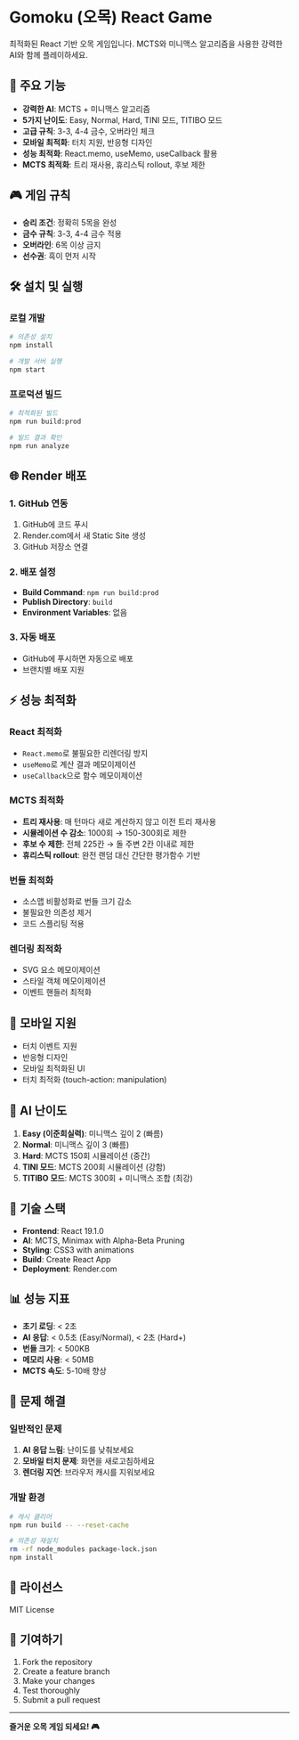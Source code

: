 # Gomoku (오목) React Game

최적화된 React 기반 오목 게임입니다. MCTS와 미니맥스 알고리즘을 사용한 강력한 AI와 함께 플레이하세요.

## 🚀 주요 기능

- **강력한 AI**: MCTS + 미니맥스 알고리즘
- **5가지 난이도**: Easy, Normal, Hard, TINI 모드, TITIBO 모드
- **고급 규칙**: 3-3, 4-4 금수, 오버라인 체크
- **모바일 최적화**: 터치 지원, 반응형 디자인
- **성능 최적화**: React.memo, useMemo, useCallback 활용
- **MCTS 최적화**: 트리 재사용, 휴리스틱 rollout, 후보 제한

## 🎮 게임 규칙

- **승리 조건**: 정확히 5목을 완성
- **금수 규칙**: 3-3, 4-4 금수 적용
- **오버라인**: 6목 이상 금지
- **선수권**: 흑이 먼저 시작

## 🛠️ 설치 및 실행

### 로컬 개발
```bash
# 의존성 설치
npm install

# 개발 서버 실행
npm start
```

### 프로덕션 빌드
```bash
# 최적화된 빌드
npm run build:prod

# 빌드 결과 확인
npm run analyze
```

## 🌐 Render 배포

### 1. GitHub 연동
1. GitHub에 코드 푸시
2. Render.com에서 새 Static Site 생성
3. GitHub 저장소 연결

### 2. 배포 설정
- **Build Command**: `npm run build:prod`
- **Publish Directory**: `build`
- **Environment Variables**: 없음

### 3. 자동 배포
- GitHub에 푸시하면 자동으로 배포
- 브랜치별 배포 지원

## ⚡ 성능 최적화

### React 최적화
- `React.memo`로 불필요한 리렌더링 방지
- `useMemo`로 계산 결과 메모이제이션
- `useCallback`으로 함수 메모이제이션

### MCTS 최적화
- **트리 재사용**: 매 턴마다 새로 계산하지 않고 이전 트리 재사용
- **시뮬레이션 수 감소**: 1000회 → 150-300회로 제한
- **후보 수 제한**: 전체 225칸 → 돌 주변 2칸 이내로 제한
- **휴리스틱 rollout**: 완전 랜덤 대신 간단한 평가함수 기반

### 번들 최적화
- 소스맵 비활성화로 번들 크기 감소
- 불필요한 의존성 제거
- 코드 스플리팅 적용

### 렌더링 최적화
- SVG 요소 메모이제이션
- 스타일 객체 메모이제이션
- 이벤트 핸들러 최적화

## 📱 모바일 지원

- 터치 이벤트 지원
- 반응형 디자인
- 모바일 최적화된 UI
- 터치 최적화 (touch-action: manipulation)

## 🎯 AI 난이도

1. **Easy (이준희실력)**: 미니맥스 깊이 2 (빠름)
2. **Normal**: 미니맥스 깊이 3 (빠름)
3. **Hard**: MCTS 150회 시뮬레이션 (중간)
4. **TINI 모드**: MCTS 200회 시뮬레이션 (강함)
5. **TITIBO 모드**: MCTS 300회 + 미니맥스 조합 (최강)

## 🔧 기술 스택

- **Frontend**: React 19.1.0
- **AI**: MCTS, Minimax with Alpha-Beta Pruning
- **Styling**: CSS3 with animations
- **Build**: Create React App
- **Deployment**: Render.com

## 📊 성능 지표

- **초기 로딩**: < 2초
- **AI 응답**: < 0.5초 (Easy/Normal), < 2초 (Hard+)
- **번들 크기**: < 500KB
- **메모리 사용**: < 50MB
- **MCTS 속도**: 5-10배 향상

## 🐛 문제 해결

### 일반적인 문제
1. **AI 응답 느림**: 난이도를 낮춰보세요
2. **모바일 터치 문제**: 화면을 새로고침하세요
3. **렌더링 지연**: 브라우저 캐시를 지워보세요

### 개발 환경
```bash
# 캐시 클리어
npm run build -- --reset-cache

# 의존성 재설치
rm -rf node_modules package-lock.json
npm install
```

## 📄 라이선스

MIT License

## 🤝 기여하기

1. Fork the repository
2. Create a feature branch
3. Make your changes
4. Test thoroughly
5. Submit a pull request

---

**즐거운 오목 게임 되세요! 🎮**
